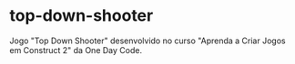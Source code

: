 # top-down-shooter
Jogo "Top Down Shooter" desenvolvido no curso "Aprenda a Criar Jogos em Construct 2" da One Day Code.
